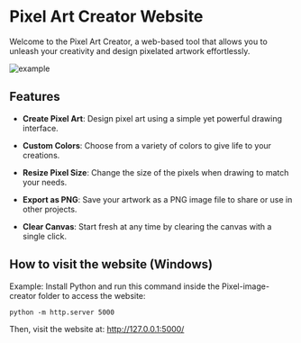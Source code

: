 # Pixel Art Creator Website

Welcome to the Pixel Art Creator, a web-based tool that allows you to unleash your creativity and design pixelated artwork effortlessly.

![example](https://github.com/Marmak95/Pixel-image-creator/assets/79858654/5ba3a57e-05d3-4a72-ae1f-15ccf1635f21)

## Features

- **Create Pixel Art**: Design pixel art using a simple yet powerful drawing interface.

- **Custom Colors**: Choose from a variety of colors to give life to your creations.

- **Resize Pixel Size**: Change the size of the pixels when drawing to match your needs.

- **Export as PNG**: Save your artwork as a PNG image file to share or use in other projects.

- **Clear Canvas**: Start fresh at any time by clearing the canvas with a single click.

## How to visit the website (Windows)
Example: Install Python and run this command inside the Pixel-image-creator folder to access the website:

```
python -m http.server 5000
```

Then, visit the website at: http://127.0.0.1:5000/
